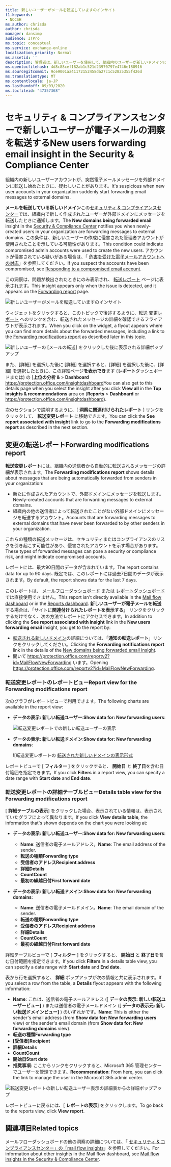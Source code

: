 ```yaml
---
title: 新しいユーザーがメールを転送していますのインサイト
f1.keywords:
- NOCSH
ms.author: chrisda
author: chrisda
manager: dansimp
audience: ITPro
ms.topic: conceptual
ms.service: exchange-online
localization_priority: Normal
ms.assetid: ''
description: 管理者は、新しいユーザーを使用して、組織内のユーザーが新しいドメインにメッセージを転送している場合に、メールの洞察をセキュリティ & コンプライアンスセンターで転送する方法を学習できます。
ms.openlocfilehash: 4d8c88cef182ab1c521d23970797e4746e188916
ms.sourcegitcommit: 9ce9001aa41172152458da27c1c52825355f426d
ms.translationtype: MT
ms.contentlocale: ja-JP
ms.lasthandoff: 09/03/2020
ms.locfileid: "47357368"
---
```

# <a name="new-users-forwarding-email-insight-in-the-security--compliance-center"></a><span data-ttu-id="f157d-103">セキュリティ & コンプライアンスセンターで新しいユーザーが電子メールの洞察を転送する</span><span class="sxs-lookup"><span data-stu-id="f157d-103">New users forwarding email insight in the Security & Compliance Center</span></span>

<span data-ttu-id="f157d-104">組織内の新しいユーザーアカウントが、突然電子メールメッセージを外部ドメインに転送し始めたときに、疑わしいことがあります。</span><span class="sxs-lookup"><span data-stu-id="f157d-104">It's suspicious when new user accounts in your organization suddenly start forwarding email messages to external domains.</span></span>

<span data-ttu-id="f157d-105">**メールを転送している新しいドメイン**この[セキュリティ & コンプライアンスセンター](https://protection.office.com)では、組織内で新しく作成されたユーザーが外部ドメインにメッセージを転送したときに通知します。</span><span class="sxs-lookup"><span data-stu-id="f157d-105">The **New domains being forwarded email** insight in the [Security & Compliance Center](https://protection.office.com) notifies you when newly-created users in your organization are forwarding messages to external domains.</span></span> <span data-ttu-id="f157d-106">この条件は、新しいユーザーの作成に侵害された管理者アカウントが使用されたことを示している可能性があります。</span><span class="sxs-lookup"><span data-stu-id="f157d-106">This condition could indicate compromised admin accounts were used to create the new users.</span></span> <span data-ttu-id="f157d-107">アカウントが侵害されている疑いがある場合は、「 [危害を受けた電子メールアカウントへの対応](https://docs.microsoft.com/microsoft-365/security/office-365-security/responding-to-a-compromised-email-account)」を参照してください。</span><span class="sxs-lookup"><span data-stu-id="f157d-107">If you suspect the accounts have been compromised, see [Responding to a compromised email account](https://docs.microsoft.com/microsoft-365/security/office-365-security/responding-to-a-compromised-email-account).</span></span>

<span data-ttu-id="f157d-108">この洞察は、問題が検出されたときにのみ表示され、 [転送レポート](view-mail-flow-reports.md#forwarding-report) ページに表示されます。</span><span class="sxs-lookup"><span data-stu-id="f157d-108">This insight appears only when the issue is detected, and it appears on the [Forwarding report](view-mail-flow-reports.md#forwarding-report) page.</span></span>

![新しいユーザーがメールを転送していますのインサイト](../../media/mfi-new-users-forwarding-email.png)

<span data-ttu-id="f157d-110">ウィジェットをクリックすると、このトピックで後述するように、転送 [変更レポート](#forwarding-modifications-report) へのリンクを含む、転送されたメッセージの詳細を確認できるフライアウトが表示されます。</span><span class="sxs-lookup"><span data-stu-id="f157d-110">When you click on the widget, a flyout appears where you can find more details about the forwarded messages, including a link to the [Forwarding modifications report](#forwarding-modifications-report) as described later in this topic.</span></span>

![新しいユーザーの [メールの転送] をクリックした後に表示される詳細ポップアップ](../../media/mfi-new-users-forwarding-email-details.png)

<span data-ttu-id="f157d-112">また、[詳細] を選択した後に [詳細] を選択すると、[詳細] を選択した後に、[詳細] を選択したときに、この詳細ページ**を表示でき**ます (**レポート**ダッシュボードまたは) の [**上位の分析 &** \> **Dashboard** <https://protection.office.com/insightdashboard></span><span class="sxs-lookup"><span data-stu-id="f157d-112">You can also get to this details page when you select the insight after you click **View all** in the **Top insights & recommendations** area on (**Reports** \> **Dashboard** or <https://protection.office.com/insightdashboard>).</span></span>

<span data-ttu-id="f157d-113">次のセクションで説明するように、[ **洞察に関連付けられたレポート** ] リンクをクリックして、 **転送変更レポート** に移動できます。</span><span class="sxs-lookup"><span data-stu-id="f157d-113">You can click the **See report associated with insight** link to go to the **Forwarding modifications report** as described in the next section.</span></span>

## <a name="forwarding-modifications-report"></a><span data-ttu-id="f157d-114">変更の転送レポート</span><span class="sxs-lookup"><span data-stu-id="f157d-114">Forwarding modifications report</span></span>

<span data-ttu-id="f157d-115">**転送変更レポート**には、組織内の送信者から自動的に転送されるメッセージの詳細が表示されます。</span><span class="sxs-lookup"><span data-stu-id="f157d-115">The **Forwarding modifications report** shows details about messages that are being automatically forwarded from senders in your organization:</span></span>

- <span data-ttu-id="f157d-116">新たに作成されたアカウントで、外部ドメインにメッセージを転送します。</span><span class="sxs-lookup"><span data-stu-id="f157d-116">Newly-created accounts that are forwarding messages to external domains.</span></span>
- <span data-ttu-id="f157d-117">組織内の他の送信者によって転送されたことがない外部ドメインにメッセージを転送するアカウント。</span><span class="sxs-lookup"><span data-stu-id="f157d-117">Accounts that are forwarding messages to external domains that have never been forwarded to by other senders in your organization.</span></span>

<span data-ttu-id="f157d-118">これらの種類の転送メッセージは、セキュリティまたはコンプライアンスのリスクを引き起こす可能性があり、侵害されたアカウントを示す場合があります。</span><span class="sxs-lookup"><span data-stu-id="f157d-118">These types of forwarded messages can pose a security or compliance risk, and might indicate compromised accounts.</span></span>

<span data-ttu-id="f157d-119">レポートには、最大90日間のデータが含まれています。</span><span class="sxs-lookup"><span data-stu-id="f157d-119">The report contains data for up to 90 days.</span></span> <span data-ttu-id="f157d-120">既定では、このレポートには過去7日間のデータが表示されます。</span><span class="sxs-lookup"><span data-stu-id="f157d-120">By default, the report shows data for the last 7 days.</span></span>

<span data-ttu-id="f157d-121">このレポートは、 [メールフローダッシュボード](mail-flow-insights-v2.md) または [レポートダッシュボード](view-mail-flow-reports.md)では直接使用できません。</span><span class="sxs-lookup"><span data-stu-id="f157d-121">This report isn't directly available in the [Mail flow dashboard](mail-flow-insights-v2.md) or in the [Reports dashboard](view-mail-flow-reports.md).</span></span> <span data-ttu-id="f157d-122">**新しいユーザーが電子メールを転送**する場合は、「サイトに**関連付けられたレポートを表示する」** リンクをクリックするだけでなく、次の方法でレポートにアクセスできます。</span><span class="sxs-lookup"><span data-stu-id="f157d-122">In addition to clicking the **See report associated with insight** link in the **New users forwarding email** insight, you get to the report by:</span></span>

- <span data-ttu-id="f157d-123">[転送される新しいドメイン](mfi-new-domains-being-forwarded-email.md)の詳細については、「**通知の転送レポート**」リンクをクリックしてください。</span><span class="sxs-lookup"><span data-stu-id="f157d-123">Clicking the **Forwarding notifications report** link in the details of the [New domains being forwarded email insight](mfi-new-domains-being-forwarded-email.md).</span></span>
- <span data-ttu-id="f157d-124">開いて <https://protection.office.com/reportv2?id=MailFlowNewForwarding> います。</span><span class="sxs-lookup"><span data-stu-id="f157d-124">Opening <https://protection.office.com/reportv2?id=MailFlowNewForwarding>.</span></span>

### <a name="report-view-for-the-forwarding-modifications-report"></a><span data-ttu-id="f157d-125">転送変更レポートのレポートビュー</span><span class="sxs-lookup"><span data-stu-id="f157d-125">Report view for the Forwarding modifications report</span></span>

<span data-ttu-id="f157d-126">次のグラフがレポートビューで利用できます。</span><span class="sxs-lookup"><span data-stu-id="f157d-126">The following charts are available in the report view:</span></span>

- <span data-ttu-id="f157d-127">**データの表示: 新しい転送ユーザー**:</span><span class="sxs-lookup"><span data-stu-id="f157d-127">**Show data for: New forwarding users**:</span></span>

  ![転送変更レポートでの新しい転送ユーザーの表示](../../media/forwarding-modifications-report-new-forwarding-users.png)

- <span data-ttu-id="f157d-129">**データの表示: 新しい転送ドメイン**:</span><span class="sxs-lookup"><span data-stu-id="f157d-129">**Show data for: New forwarding domains**:</span></span>

  ![転送変更レポートの [転送された新しいドメインの表示形式](../../media/forwarding-modifications-report-new-forwarded-domains.png)

<span data-ttu-id="f157d-131">レポートビューで [ **フィルター** ] をクリックすると、 **開始日** と **終了日**を含む日付範囲を指定できます。</span><span class="sxs-lookup"><span data-stu-id="f157d-131">If you click **Filters** in a report view, you can specify a date range with **Start date** and **End date**.</span></span>

### <a name="details-table-view-for-the-forwarding-modifications-report"></a><span data-ttu-id="f157d-132">転送変更レポートの詳細テーブルビュー</span><span class="sxs-lookup"><span data-stu-id="f157d-132">Details table view for the Forwarding modifications report</span></span>

<span data-ttu-id="f157d-133">[ **詳細テーブルの表示**] をクリックした場合、表示されている情報は、表示されていたグラフによって異なります。</span><span class="sxs-lookup"><span data-stu-id="f157d-133">If you click **View details table**, the information that's shown depends on the chart you were looking at:</span></span>

- <span data-ttu-id="f157d-134">**データの表示: 新しい転送ユーザー**:</span><span class="sxs-lookup"><span data-stu-id="f157d-134">**Show data for: New forwarding users**:</span></span>

  - <span data-ttu-id="f157d-135">**Name**: 送信者の電子メールアドレス。</span><span class="sxs-lookup"><span data-stu-id="f157d-135">**Name**: The email address of the sender.</span></span>
  - <span data-ttu-id="f157d-136">**転送の種類**</span><span class="sxs-lookup"><span data-stu-id="f157d-136">**Forwarding type**</span></span>
  - <span data-ttu-id="f157d-137">**受信者のアドレス**</span><span class="sxs-lookup"><span data-stu-id="f157d-137">**Recipient address**</span></span>
  - <span data-ttu-id="f157d-138">**詳細**</span><span class="sxs-lookup"><span data-stu-id="f157d-138">**Details**</span></span>
  - <span data-ttu-id="f157d-139">**Count**</span><span class="sxs-lookup"><span data-stu-id="f157d-139">**Count**</span></span>
  - <span data-ttu-id="f157d-140">**最初の繰越日付**</span><span class="sxs-lookup"><span data-stu-id="f157d-140">**First forward date**</span></span>

- <span data-ttu-id="f157d-141">**データの表示: 新しい転送ドメイン**:</span><span class="sxs-lookup"><span data-stu-id="f157d-141">**Show data for: New forwarding domains**:</span></span>

  - <span data-ttu-id="f157d-142">**Name**: 送信者の電子メールドメイン。</span><span class="sxs-lookup"><span data-stu-id="f157d-142">**Name**: The email domain of the sender.</span></span>
  - <span data-ttu-id="f157d-143">**転送の種類**</span><span class="sxs-lookup"><span data-stu-id="f157d-143">**Forwarding type**</span></span>
  - <span data-ttu-id="f157d-144">**受信者のアドレス**</span><span class="sxs-lookup"><span data-stu-id="f157d-144">**Recipient address**</span></span>
  - <span data-ttu-id="f157d-145">**詳細**</span><span class="sxs-lookup"><span data-stu-id="f157d-145">**Details**</span></span>
  - <span data-ttu-id="f157d-146">**Count**</span><span class="sxs-lookup"><span data-stu-id="f157d-146">**Count**</span></span>
  - <span data-ttu-id="f157d-147">**最初の繰越日付**</span><span class="sxs-lookup"><span data-stu-id="f157d-147">**First forward date**</span></span>

<span data-ttu-id="f157d-148">詳細テーブルビューで [ **フィルター** ] をクリックすると、 **開始日** と **終了日**を含む日付範囲を指定できます。</span><span class="sxs-lookup"><span data-stu-id="f157d-148">If you click **Filters** in a details table view, you can specify a date range with **Start date** and **End date**.</span></span>

<span data-ttu-id="f157d-149">表から行を選択すると、 **詳細** ポップアップが次の情報と共に表示されます。</span><span class="sxs-lookup"><span data-stu-id="f157d-149">If you select a row from the table, a **Details** flyout appears with the following information:</span></span>

- <span data-ttu-id="f157d-150">**Name**: これは、送信者の電子メールアドレス ([ **データの表示: 新しい転送ユーザービュー]** ) または送信者の電子メールドメイン ([ **データの表示元: 新しい転送ドメインビュー]** ) のいずれかです。</span><span class="sxs-lookup"><span data-stu-id="f157d-150">**Name**: This is either the sender's email address (from **Show data for: New forwarding users** view) or the sender's email domain (from **Show data for: New forwarding domains** view).</span></span>
- <span data-ttu-id="f157d-151">**転送の種類**</span><span class="sxs-lookup"><span data-stu-id="f157d-151">**Forwarding type**</span></span>
- <span data-ttu-id="f157d-152">**[受信者]**</span><span class="sxs-lookup"><span data-stu-id="f157d-152">**Recipient**</span></span>
- <span data-ttu-id="f157d-153">**詳細**</span><span class="sxs-lookup"><span data-stu-id="f157d-153">**Details**</span></span>
- <span data-ttu-id="f157d-154">**Count**</span><span class="sxs-lookup"><span data-stu-id="f157d-154">**Count**</span></span>
- <span data-ttu-id="f157d-155">**開始日**</span><span class="sxs-lookup"><span data-stu-id="f157d-155">**Start date**</span></span>
- <span data-ttu-id="f157d-156">**推奨事項**: ここからリンクをクリックすると、Microsoft 365 管理センターでユーザーを管理できます。</span><span class="sxs-lookup"><span data-stu-id="f157d-156">**Recommendation**: From here, you can click the link to manage the user in the Microsoft 365 admin center.</span></span>

![転送変更レポートの新しい転送ユーザー表示の詳細表からの詳細ポップアップ](../../media/mfi-forwarding-modifications-report-new-forwarding-users-view-details-table-details.png)

<span data-ttu-id="f157d-158">レポートビューに戻るには、[ **レポートの表示**] をクリックします。</span><span class="sxs-lookup"><span data-stu-id="f157d-158">To go back to the reports view, click **View report**.</span></span>

## <a name="related-topics"></a><span data-ttu-id="f157d-159">関連項目</span><span class="sxs-lookup"><span data-stu-id="f157d-159">Related topics</span></span>

<span data-ttu-id="f157d-160">メールフローダッシュボードの他の洞察の詳細については、「 [セキュリティ & コンプライアンスセンター」の「mail flow insights](mail-flow-insights-v2.md)」を参照してください。</span><span class="sxs-lookup"><span data-stu-id="f157d-160">For information about other insights in the Mail flow dashboard, see [Mail flow insights in the Security & Compliance Center](mail-flow-insights-v2.md).</span></span>
